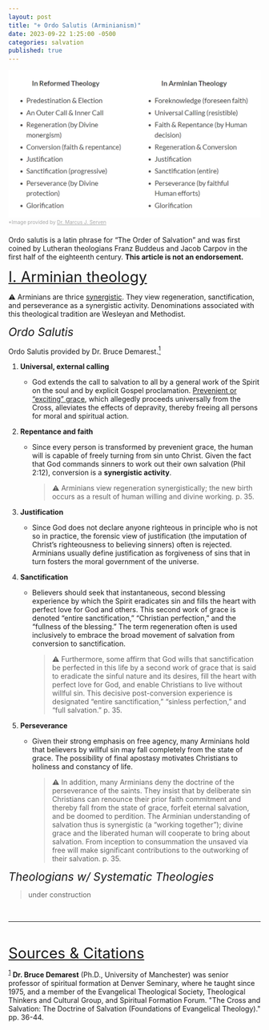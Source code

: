 ```yaml
---
layout: post
title: "⚜️ Ordo Salutis (Arminianism)"
date: 2023-09-22 1:25:00 -0500
categories: salvation
published: true
---
```


<img src="/assets/images/ordocomp.png" alt="Dr. Marcus J. Serven"><br><sup style="font-size:10px;color:#A8A8A8">*Image provided by <a href="https://thegenevanfoundation.com/the-order-of-salvation/" style="color:#A8A8A8">Dr. Marcus J. Serven</a></sup>

Ordo salutis is a latin phrase for “The Order of Salvation” and was first coined by Lutheran theologians Franz Buddeus and Jacob Carpov in the first half of the eighteenth century. **This article is not an endorsement.**

<!-- Arminian theology is a counter reformation that erroneously reintroduces synergism back in the the Church. While this may be true, it is also true that I believe that they are saved based on a [technicality](https://youtu.be/t2cZ0-CJ6iM). I have no doubt that may lives were brought to Christ through Graham. -->

<!-- Synergism says that humans and God work together to bring about salvation. While those listed here are not in cults, the cults have also been synergistic, as Christianity is monergistic historically. -->

<!-- - 3.1 Southern Baptist Convention (SBC)
    - 3.1.1 Billy Graham (Self-directed) -->

<a name="arminian" href="#contents" style="font-size:2.1em;">I. Arminian theology</a>

⚠️ Arminians are thrice [synergistic](https://carm.org/dictionary/synergism/). They view regeneration, sanctification, and perseverance as a synergistic activity. Denominations associated with this theological tradition are Wesleyan and Methodist.

<!-- It's also possible they are [Semi-Pelagian](https://carm.org/about-doctrine/what-are-pelagianism-and-semi-pelagianism/). -->

<span style="font-style:Italic;font-size:1.6em;">Ordo Salutis</span>

Ordo Salutis provided by Dr. Bruce Demarest.<a href="#demarest_cite"><sup>1</sup></a>

1. **Universal, external calling**
    - God extends the call to salvation to all by a general work of the Spirit on the soul and by explicit Gospel proclamation. [Prevenient or “exciting” grace](https://carm.org/about-doctrine/what-are-pelagianism-and-semi-pelagianism/), which allegedly proceeds universally from the Cross, alleviates the effects of depravity, thereby freeing all persons for moral and spiritual action.
        
    <!-- >⚠️ [Semi-Pelagianism](https://carm.org/about-doctrine/what-are-pelagianism-and-semi-pelagianism/) is a modification of the Pelagianism heresy which was officially condemned by the church at the Council of Ephesus in A.D. 431. Semi-Pelagianism was also condemned by the Council of Orange in 529 A.D.  -->

2. **Repentance and faith**
    - Since every person is transformed by prevenient grace, the human will is capable of freely turning from sin unto Christ. Given the fact that God commands sinners to work out their own salvation (Phil 2:12), conversion is a **synergistic activity**.
        >⚠️ Arminians view regeneration synergistically; the new birth occurs as a result of human willing and divine working. p. 35.

3. **Justification**
    - Since God does not declare anyone righteous in principle who is not so in practice, the forensic view of justification (the imputation of Christ’s righteousness to believing sinners) often is rejected. Arminians usually define justification as forgiveness of sins that in turn fosters the moral government of the universe.
4. **Sanctification**
    - Believers should seek that instantaneous, second blessing experience by which the Spirit eradicates sin and fills the heart with perfect love for God and others. This second work of grace is denoted “entire sanctification,” “Christian perfection,” and the “fullness of the blessing.” The term regeneration often is used inclusively to embrace the broad movement of salvation from conversion to sanctification.
        >⚠️ Furthermore, some affirm that God wills that sanctification be perfected in this life by a second work of grace that is said to eradicate the sinful nature and its desires, fill the heart with perfect love for God, and enable Christians to live without willful sin. This decisive post-conversion experience is designated “entire sanctification,” “sinless perfection,” and “full salvation.” p. 35.

5. **Perseverance**
    - Given their strong emphasis on free agency, many Arminians hold that believers by willful sin may fall completely from the state of grace. The possibility of final apostasy motivates Christians to holiness and constancy of life.
        >⚠️  In addition, many Arminians deny the doctrine of the perseverance of the saints. They insist that by deliberate sin Christians can renounce their prior faith commitment and thereby fall from the state of grace, forfeit eternal salvation, and be doomed to perdition. The Arminian understanding of salvation thus is synergistic (a “working together”); divine grace and the liberated human will cooperate to bring about salvation. From inception to consummation the unsaved via free will make significant contributions to the outworking of their salvation. p. 35.

<span style="font-style:Italic;font-size:1.6em;">Theologians w/ Systematic Theologies</span>

> under construction

<br>

---

<br>

<a name="cite" href="#contents" style="font-size:2.1em;">Sources & Citations</a>

<sup><a name="demarest_cite" href="#contents">1</a></sup> **Dr. Bruce Demarest** (Ph.D., University of Manchester) was senior professor of spiritual formation at Denver Seminary, where he taught since 1975, and a member of the Evangelical Theological Society, Theological Thinkers and Cultural Group, and Spiritual Formation Forum. "The Cross and Salvation: The Doctrine of Salvation (Foundations of Evangelical Theology)." pp. 36-44.

<script>
    var refTagger = {
        settings: {
            bibleVersion: 'ESV'
        }
    }; 

    (function(d, t) {
        var n=d.querySelector('[nonce]');
        refTagger.settings.nonce = n && (n.nonce||n.getAttribute('nonce'));
        var g = d.createElement(t), s = d.getElementsByTagName(t)[0];
        g.src = 'https://api.reftagger.com/v2/RefTagger.js';
        g.nonce = refTagger.settings.nonce;
        s.parentNode.insertBefore(g, s);
    }(document, 'script'));
</script>

